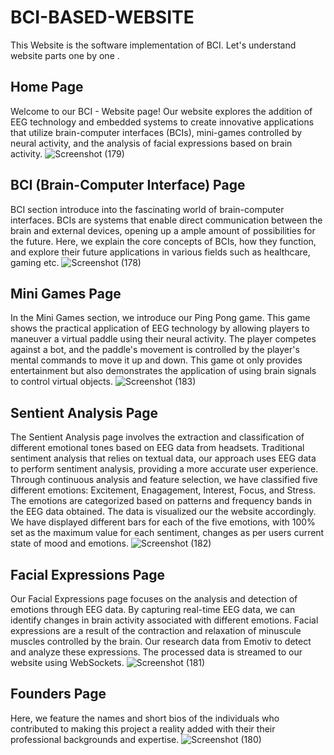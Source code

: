 # BCI-BASED-WEBSITE
This Website is the software implementation of BCI. 
Let's understand website parts one by one . 

## Home Page 
Welcome to our BCI - Website page! Our website explores the addition of EEG technology and embedded systems to create innovative applications that utilize brain-computer interfaces (BCIs), mini-games controlled by neural activity, and the analysis of facial expressions based on brain activity. 
![Screenshot (179)](https://github.com/Joyeeta24/BCI-BASED-WEBSITE/assets/92421207/f8c12ed5-ae31-4f04-91f6-3dfc7a370859)

## BCI (Brain-Computer Interface) Page 
BCI section introduce into the fascinating world of brain-computer interfaces. BCIs are systems that enable direct communication between the brain and external devices, opening up a ample amount of possibilities for the future. Here, we explain the core concepts of BCIs, how they function, and explore their future applications in various fields such as healthcare, gaming etc. 
![Screenshot (178)](https://github.com/Joyeeta24/BCI-BASED-WEBSITE/assets/92421207/ceca7a5e-00d3-43b0-908e-ef2b1cfcdc4f)



## Mini Games Page
In the Mini Games section, we introduce our Ping Pong game. This game shows the practical application of EEG technology by allowing players to maneuver a virtual paddle using their neural activity. The player competes against a bot, and the paddle's movement is controlled by the player's mental commands to move it up and down. This game ot only provides entertainment but also demonstrates the application of using brain signals to control virtual objects. 
![Screenshot (183)](https://github.com/Joyeeta24/BCI-BASED-WEBSITE/assets/92421207/a5e0ca50-62e6-414a-934b-ab5fd32bbd97)



## Sentient Analysis Page 
The Sentient Analysis page involves the extraction and classification of different emotional tones based on EEG data from headsets. Traditional sentiment analysis that relies on textual data, our approach uses EEG data to perform sentiment analysis, providing a more accurate user experience. Through continuous  analysis and feature selection, we  have classified five different emotions: Excitement, Enagagement, Interest, Focus, and Stress. The emotions are categorized based on patterns and frequency bands in the EEG data obtained. The data is visualized our the website accordingly. We have displayed different bars for each of the five emotions, with 100% set as the maximum value for each sentiment, changes as per users current state of mood and emotions.
![Screenshot (182)](https://github.com/Joyeeta24/BCI-BASED-WEBSITE/assets/92421207/56dd8ed3-cbbe-4412-98fe-4518bd1b9e17)

## Facial Expressions Page
Our Facial Expressions page focuses on the analysis and detection of emotions through EEG data. By capturing real-time EEG data, we can identify changes in brain activity associated with different emotions. Facial expressions are a result of the contraction and relaxation of minuscule muscles controlled by the brain. Our research data from Emotiv to detect and analyze these expressions. The processed data is streamed to our website using WebSockets.
![Screenshot (181)](https://github.com/Joyeeta24/BCI-BASED-WEBSITE/assets/92421207/6941417b-d78e-4ed5-a07c-323fd3b3fec8)


## Founders Page 
Here, we feature the names and short bios of the individuals who contributed to making this project a reality added with their their professional backgrounds and expertise. 
![Screenshot (180)](https://github.com/Joyeeta24/BCI-BASED-WEBSITE/assets/92421207/ceb2bdb9-f10c-4843-8199-115e0897a322)






